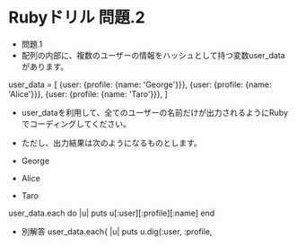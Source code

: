 # Rubyドリル 問題.2

- 問題.1
- 配列の内部に、複数のユーザーの情報をハッシュとして持つ変数user_dataがあります。

user_data = [
 {user: {profile: {name: 'George'}}},
 {user: {profile: {name: 'Alice'}}},
 {user: {profile: {name: 'Taro'}}},
]

- user_dataを利用して、全てのユーザーの名前だけが出力されるようにRubyでコーディングしてください。
- ただし、出力結果は次のようになるものとします。

- George
- Alice
- Taro

user_data.each do |u|
  puts u[:user][:profile][:name]
end

- 別解答
user_data.each{ |u| puts u.dig(:user, :profile,
